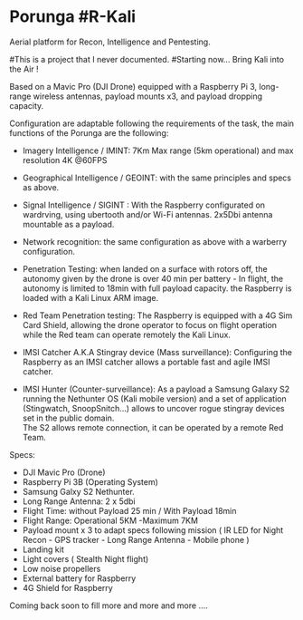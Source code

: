 # Porunga #R-Kali

Aerial platform for Recon, Intelligence and Pentesting. 

#This is a project that I never documented.
#Starting now... Bring Kali into the Air !


Based on a Mavic Pro (DJI Drone) equipped with a Raspberry Pi 3, long-range wireless antennas,  payload mounts x3, and payload dropping capacity. 

Configuration are adaptable following the requirements of the task, the main functions of the Porunga are the following: 


- Imagery Intelligence / IMINT: 7Km Max range (5km operational) and max resolution 4K @60FPS 

- Geographical Intelligence / GEOINT: with the same principles and specs as above. 

- Signal Intelligence / SIGINT : With the Raspberry configurated on wardrving, using ubertooth and/or Wi-Fi antennas. 2x5Dbi antenna mountable as a payload. 

- Network recognition: the same configuration as above with a warberry configuration. 

- Penetration Testing: when landed on a surface with rotors off, the autonomy given by the drone is over 40 min per battery - In flight, the autonomy is limited to 18min with full payload capacity. 
the Raspberry is loaded with a Kali Linux ARM image. 

- Red Team Penetration testing: The Raspberry is equipped with a 4G Sim Card Shield, allowing the drone operator to focus on flight operation while the Red team can operate remotely the Kali Linux. 

- IMSI Catcher A.K.A Stingray device (Mass surveillance): Configuring the Raspberry as an IMSI catcher allows a portable fast and agile IMSI catcher. 

- IMSI Hunter (Counter-surveillance): As a payload a Samsung Galaxy S2 running the Nethunter OS (Kali mobile version) and a set of application (Stingwatch, SnoopSnitch...) allows to uncover rogue stingray devices set in the public domain.  
The S2 allows remote connection, it can be operated by a remote Red Team. 

Specs:

- DJI Mavic Pro (Drone)
- Raspberry Pi 3B (Operating System)
- Samsung Galxy S2 Nethunter. 
- Long Range Antenna: 2 x 5dbi 
- Flight Time: without Payload 25 min / With Payload 18min
 - Flight Range: Operational 5KM -Maximum 7KM
- Payload mount x 3 to adapt specs following mission ( IR LED for Night Recon - GPS tracker - Long Range Antenna -  Mobile phone )
- Landing kit
- Light covers ( Stealth Night flight)
- Low noise propellers
- External battery for Raspberry 
- 4G Shield for Raspberry


Coming back soon to fill more and more and more .... 
